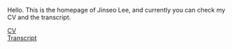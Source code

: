 Hello.
This is the homepage of Jinseo Lee, and currently you can check my CV and the transcript.

[CV](https://github.com/Allgot/Allgot.github.io/blob/main/CV.pdf)  
[Transcript](https://github.com/Allgot/Allgot.github.io/blob/main/Transcript.pdf)
